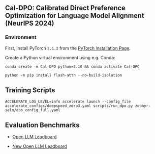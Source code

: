 ## Cal-DPO: Calibrated Direct Preference Optimization for Language Model Alignment (NeurIPS 2024)


### Environment

First, install PyTorch `2.1.2` from the [PyTorch Installation Page](https://pytorch.org/get-started/locally/).

Create a Python virtual environment using e.g. Conda:

```shell
conda create -n Cal-DPO python=3.10 && conda activate Cal-DPO
```

```shell
python -m pip install flash-attn --no-build-isolation
```

## Training Scripts

```shell
ACCELERATE_LOG_LEVEL=info accelerate launch --config_file accelerate_configs/deepspeed_zero3.yaml scripts/run_dpo.py zephyr-selm/dpo_config_full.yaml

```


## Evaluation Benchmarks

* [Open LLM Leadboard](https://huggingface.co/spaces/open-llm-leaderboard-old/open_llm_leaderboard)

* [New Open LLM Leadboard](https://huggingface.co/spaces/open-llm-leaderboard/open_llm_leaderboard) 




